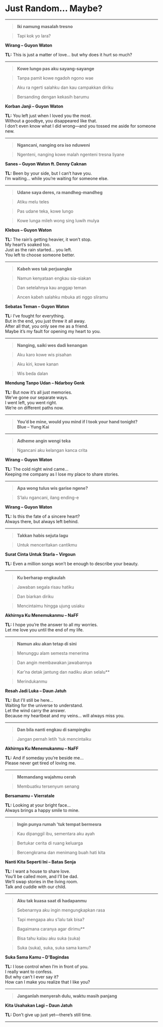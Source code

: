 # Just Random... Maybe?

---

> **Iki namung masalah tresno**  

> Tapi kok yo lara?  

**Wirang – Guyon Waton**

**TL:** This is just a matter of love... but why does it hurt so much?

---

> **Kowe lungo pas aku sayang-sayange**  

> Tanpa pamit kowe ngadoh ngono wae  

> Aku ra ngerti salahku dan kau campakkan diriku  

> Bersanding dengan kekasih barumu  

**Korban Janji – Guyon Waton**

**TL:** You left just when I loved you the most.  
Without a goodbye, you disappeared like that.  
I don’t even know what I did wrong—and you tossed me aside for someone new.

---

> **Ngancani, nanging ora iso nduweni**  

> Ngenteni, nanging kowe malah ngenteni tresna liyane  

**Sanes – Guyon Waton ft. Denny Caknan**

**TL:** Been by your side, but I can’t have you.  
I’m waiting… while you’re waiting for someone else.

---

> **Udane saya deres, ra mandheg-mandheg**  

> Atiku melu teles  

> Pas udane teka, kowe lungo  

> Kowe lunga mileh wong sing luwih mulya  

**Klebus – Guyon Waton**

**TL:** The rain’s getting heavier, it won’t stop.  
My heart’s soaked too.  
Just as the rain started… you left.  
You left to choose someone better.

---

> **Kabeh wes tak perjuangke**  

> Namun kenyataan engkau sia-siakan  

> Dan setelahnya kau anggap teman  

> Ancen kabeh salahku mbuka ati nggo sliramu  

**Sebatas Teman – Guyon Waton**

**TL:** I’ve fought for everything.  
But in the end, you just threw it all away.  
After all that, you only see me as a friend.  
Maybe it’s my fault for opening my heart to you.

---

> **Nanging, saiki wes dadi kenangan**  

> Aku karo kowe wis pisahan  

> Aku kiri, kowe kanan  

> Wis beda dalan  

**Mendung Tanpo Udan – Ndarboy Genk**

**TL:** But now it’s all just memories.  
We’ve gone our separate ways.  
I went left, you went right.  
We’re on different paths now.

---

> **You’d be mine, would you mind if I took your hand tonight?**  
**Blue – Yung Kai**

---

> **Adheme angin wengi teka**  

> Ngancani aku kelangan kanca crita  

**Wirang – Guyon Waton**

**TL:** The cold night wind came…  
Keeping me company as I lose my place to share stories.

---

> **Apa wong tulus wis garise ngene?**  

> S’lalu ngancani, ilang ending-e  

**Wirang – Guyon Waton**

**TL:** Is this the fate of a sincere heart?  
Always there, but always left behind.

---

> **Takkan habis sejuta lagu**  

> Untuk menceritakan cantikmu  

**Surat Cinta Untuk Starla – Virgoun**

**TL:** Even a million songs won’t be enough to describe your beauty.

---

> **Ku berharap engkaulah**  

> Jawaban segala risau hatiku  

> Dan biarkan diriku  

> Mencintaimu hingga ujung usiaku  

**Akhirnya Ku Menemukanmu – NaFF**

**TL:** I hope you’re the answer to all my worries.  
Let me love you until the end of my life.

---

> **Namun aku akan tetap di sini**  

> Menunggu alam semesta menerima  

> Dan angin membawakan jawabannya  

> Kar’na detak jantung dan nadiku akan selalu**  

> Merindukanmu  

**Resah Jadi Luka – Daun Jatuh**

**TL:** But I’ll still be here…  
Waiting for the universe to understand.  
Let the wind carry the answer.  
Because my heartbeat and my veins… will always miss you.

---

> **Dan bila nanti engkau di sampingku**  

> Jangan pernah letih 'tuk mencintaiku  

**Akhirnya Ku Menemukanmu – NaFF**

**TL:** And if someday you’re beside me…  
Please never get tired of loving me.

---

> **Memandang wajahmu cerah**  

> Membuatku tersenyum senang  

**Bersamamu – Vierratale**

**TL:** Looking at your bright face…  
Always brings a happy smile to mine.

---

> **Ingin punya rumah 'tuk tempat bermesra**  

> Kau dipanggil ibu, sementara aku ayah  

> Bertukar cerita di ruang keluarga  

> Bercengkrama dan menimang buah hati kita  

**Nanti Kita Seperti Ini – Batas Senja**

**TL:** I want a house to share love.  
You’ll be called mom, and I’ll be dad.  
We’ll swap stories in the living room.  
Talk and cuddle with our child.

---

> **Aku tak kuasa saat di hadapanmu**  

> Sebenarnya aku ingin mengungkapkan rasa  

> Tapi mengapa aku s’lalu tak bisa?  

> Bagaimana caranya agar dirimu**  

> Bisa tahu kalau aku suka (suka)  

> Suka (suka), suka, suka sama kamu?  

**Suka Sama Kamu – D'Bagindas**

**TL:** I lose control when I’m in front of you.  
I really want to confess.  
But why can’t I ever say it?  
How can I make you realize that I like you?

---

> **Janganlah menyerah dulu, waktu masih panjang** 

**Kita Usahakan Lagi – Daun Jatuh**

**TL:** Don’t give up just yet—there’s still time.

---